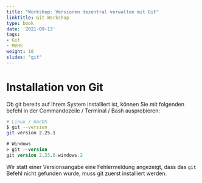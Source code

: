 ```yaml
---
title: "Workshop: Versionen dezentral verwalten mit Git"
linkTitle: Git Workshop
type: book
date: '2021-09-13'
tags:
- Git
- MVHS
weight: 10
slides: "git"
---
```


# Installation von Git

Ob git bereits auf Ihrem System installiert ist, können Sie mit folgenden befehl in der Commandozeile / Terminal / Bash ausprobieren:

```bash
# Linux / macOS
$ git --version
git version 2.25.1 
```

```ps
# Windows
> git --version
git version 2.33.0.windows.2
```

Wir statt einer Versionsangabe eine Fehlermeldung angezeigt, dass das `git` Befehl nicht gefunden wurde, muss git zuerst installiert werden.